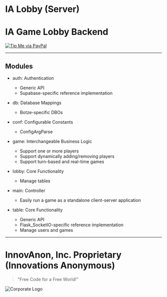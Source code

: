 # IA Lobby (Server)
IA Game Lobby Backend
==========

[![Tip Me via PayPal](https://img.shields.io/badge/paypal-donate-FF1100.svg?logo=paypal&logoColor=FF1133&style=plastic)](https://www.paypal.me/InnovAnon)

----------

## Modules

- auth: Authentication
  * Generic API
  * Supabase-specific reference implementation

- db: Database Mappings
  * Botze-specific DBOs

- conf: Configurable Constants
  * ConfigArgParse

- game: Interchangeable Business Logic
  * Support one or more players
  * Support dynamically adding/removing players
  * Support turn-based and real-time games

- lobby: Core Functionality
  * Manage tables

- main: Controller
  * Easily run a game as a standalone client-server application

- table: Core Functionality
  * Generic API
  * Flask_SocketIO-specific reference implementation
  * Manage users and games

----------

# InnovAnon, Inc. Proprietary (Innovations Anonymous)
> "Free Code for a Free World!"

![Corporate Logo](https://innovanon-inc.github.io/assets/images/logo.gif)
